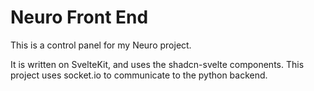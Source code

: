 # Neuro Front End

This is a control panel for my Neuro project.

It is written on SvelteKit, and uses the shadcn-svelte components. This project uses socket.io to communicate to the
python backend.